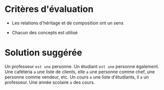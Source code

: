 # Critères d'évaluation

- Les relations d'héritage et de composition ont un sens

- Chacun des concepts est utilisé

# Solution suggérée

Un professeur `est une` personne.
Un étudiant `est une` personne également.
Une cafétéria `a` une liste de clients, elle `a` une personne comme chef, une personne comme vendeur, etc.
Un cours `a` une liste d'étudiants, il `a` un professeur.
Une année scolaire `a` des cours.
